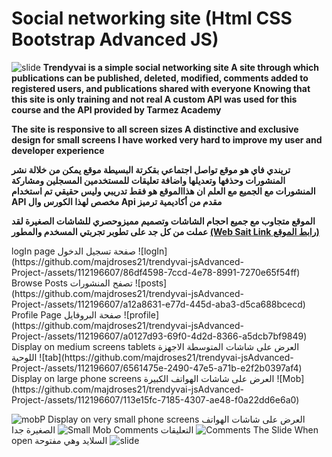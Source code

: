 # **Social networking site (Html CSS Bootstrap Advanced JS)**
![slide](https://github.com/majdroses21/trendyvai-jsAdvanced-Project-/assets/112196607/7ce3a481-3699-4b09-b96d-e8d133f1b199)
<b>
Trendyvai is a simple social networking site
  A site through which publications can be published, deleted, modified, comments added to registered users, and publications shared with everyone
  Knowing that this site is only training and not real
  A custom API was used for this course and the API provided by Tarmez Academy
 
The site is responsive to all screen sizes
A distinctive and exclusive design for small screens
I have worked very hard to improve my user and developer experience



 تريندي فاي هو موقع تواصل اجتماعي بقكرتة البسيطة 
 موقع يمكن من خلالة نشر المنشورات وحذفها وتعديلها واضافة تعليقات للمستخدمين المسجلين ومشاركة المنشورات مع الجميع 
 مع العلم ان هذاالموقع هو فقط تدريبي وليس حقيقي 
 تم استخدام API مخصص لهذا الكورس وال Api مقدم من أكاديمية ترميز 
 
الموقع متجاوب مع جميع احجام الشاشات 
وتصميم مميزوحصري للشاشات الصغيرة
لقد عملت من كل جد على تطوبر تجربتي المسخدم والمطور
**[(Web Sait Link رابط الموقع)](https://trendyvai.web.app/)**




</b>
 logIn page صفحة تسجيل الدخول
 ![logIn](https://github.com/majdroses21/trendyvai-jsAdvanced-Project-/assets/112196607/86df4598-7ccd-4e78-8991-7270e65f54ff)
 Browse Posts تصفح المنشورات
![posts](https://github.com/majdroses21/trendyvai-jsAdvanced-Project-/assets/112196607/a12a8631-e77d-445d-aba3-d5ca688bcecd)
Profile Page صفحة البروفايل
![profile](https://github.com/majdroses21/trendyvai-jsAdvanced-Project-/assets/112196607/a0127d93-69f0-4d2d-8366-a5dcb7bf9849)
Display on medium screens tablets العرض على شاشات المتوسطة الاجهزة اللوحية 
![tab](https://github.com/majdroses21/trendyvai-jsAdvanced-Project-/assets/112196607/6561475e-2490-47e5-a71b-e2f2b0397af4)
Display on large phone screens العرض على شاشات الهواتف الكبيرة
![Mob](https://github.com/majdroses21/trendyvai-jsAdvanced-Project-/assets/112196607/113e15fc-7185-4307-ae48-f0a22dd6e6a0)

![mobP](https://github.com/majdroses21/trendyvai-jsAdvanced-Project-/assets/112196607/39964fbe-9b06-4961-a2b8-dbc432012466)
Display on very small phone screens العرض على شاشات الهواتف الصغيرة جدا
![Small Mob](https://github.com/majdroses21/trendyvai-jsAdvanced-Project-/assets/112196607/1b18725e-4d65-479b-a143-e3f16309e45f)
Comments التعليقات
![Comments](https://github.com/majdroses21/trendyvai-jsAdvanced-Project-/assets/112196607/046e7f97-2a99-46c6-8c75-0d1827adaac9)
The Slide When open  السلايد وهي مفتوحة
![slide](https://github.com/majdroses21/trendyvai-jsAdvanced-Project-/assets/112196607/7ce3a481-3699-4b09-b96d-e8d133f1b199)
